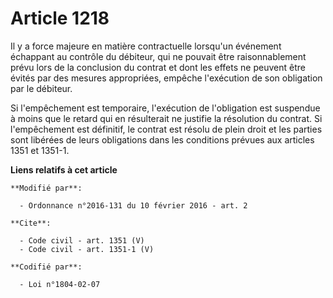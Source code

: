 # Article 1218

Il y a force majeure en matière contractuelle lorsqu'un événement échappant au contrôle du débiteur, qui ne pouvait être
raisonnablement prévu lors de la conclusion du contrat et dont les effets ne peuvent être évités par des mesures appropriées,
empêche l'exécution de son obligation par le débiteur. 

Si l'empêchement est temporaire, l'exécution de l'obligation est suspendue à moins que le retard qui en résulterait ne
justifie la résolution du contrat. Si l'empêchement est définitif, le contrat est résolu de plein droit et les parties sont
libérées de leurs obligations dans les conditions prévues aux articles 1351 et 1351-1.

**Liens relatifs à cet article**

	**Modifié par**:

	  - Ordonnance n°2016-131 du 10 février 2016 - art. 2

	**Cite**:

	  - Code civil - art. 1351 (V)
	  - Code civil - art. 1351-1 (V)

	**Codifié par**:

	  - Loi n°1804-02-07
